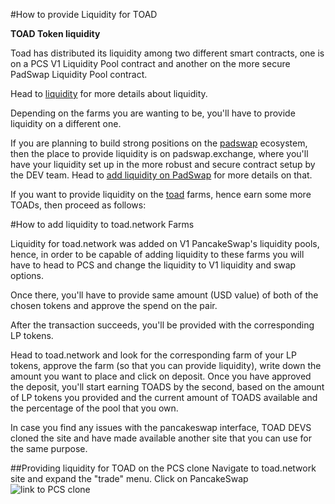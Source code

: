 #How to provide Liquidity for TOAD

**TOAD Token liquidity**

Toad has distributed its liquidity among two different smart contracts, one is on a PCS V1 Liquidity Pool contract and another on the more secure PadSwap Liquidity Pool contract.

Head to [liquidity](liquidity.md) for more details about liquidity.

Depending on the farms you are wanting to be, you'll have to provide liquidity on a different one.

If you are planning to build strong positions on the [padswap](padswap.md) ecosystem, then the place to provide liquidity is on padswap.exchange, where you'll have your liquidity set up in the more robust and secure contract setup by the DEV team. Head to [add liquidity on PadSwap](addLiquidityForPadSwap.md) for more details on that.

If you want to provide liquidity on the [toad](toadfarms.md) farms, hence earn some more TOADs, then proceed as follows:

#How to add liquidity to toad.network Farms

Liquidity for toad.network was added on V1 PancakeSwap's liquidity pools, hence, in order to be capable of adding liquidity to these farms you will have to head to PCS and change the liquidity to V1 liquidity and swap options.

Once there, you'll have to provide same amount (USD value) of both of the chosen tokens and approve the spend on the pair.

After the transaction succeeds, you'll be provided with the corresponding LP tokens.

Head to toad.network and look for the corresponding farm of your LP tokens, approve the farm (so that you can provide liquidity), write down the amount you want to place and click on deposit. Once you have approved the deposit, you'll start earning TOADS by the second, based on the amount of LP tokens you provided and the current amount of TOADS available and the percentage of the pool that you own.

In case you find any issues with the pancakeswap interface, TOAD DEVS cloned the site and have made available another site that you can use for the same purpose.



##Providing liquidity for TOAD on the PCS clone
Navigate to toad.network site and expand the "trade" menu.
Click on PancakeSwap
![link to PCS clone](https://github.com/ToadNetwork/Docs/tree/main/docs/_media/howtos/AddingLiquidity00_linkToPCSclone.png?raw=true)
